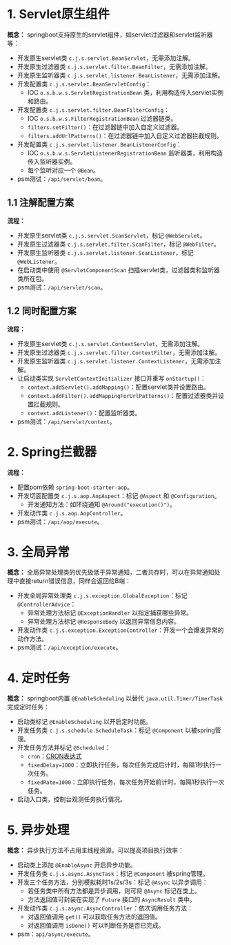 # 1. Servlet原生组件
     
**概念：** springboot支持原生的servlet组件，如servlet过滤器和servlet监听器等：
- 开发原生servlet类 `c.j.s.servlet.BeanServlet`，无需添加注解。
- 开发原生过滤器类 `c.j.s.servlet.filter.BeanFilter`，无需添加注解。
- 开发原生监听器类 `c.j.s.servlet.listener.BeanListener`，无需添加注解。
- 开发配置类 `c.j.s.servlet.BeanServletConfig`：
    - IOC `o.s.b.w.s.ServletRegistrationBean` 类，利用构造传入servlet实例和路由。
- 开发配置类 `c.j.s.servlet.filter.BeanFilterConfig`：
    - IOC `o.s.b.w.s.FilterRegistrationBean` 过滤器链类。
    - `filters.setFilter()`：在过滤器链中加入自定义过滤器。
    - `filters.addUrlPatterns()`：在过滤器链中加入自定义过滤器拦截规则。
- 开发配置类 `c.j.s.servlet.listener.BeanListenerConfig`：
    - IOC `o.s.b.w.s.ServletListenerRegistrationBean` 监听器类，利用构造传入监听器实例。
    - 每个监听对应一个 `@Bean`。
- psm测试：`/api/servlet/bean`。

## 1.1 注解配置方案

**流程：** 
- 开发原生servlet类 `c.j.s.servlet.ScanServlet`，标记 `@WebServlet`。
- 开发原生过滤器类 `c.j.s.servlet.filter.ScanFilter`，标记 `@WebFilter`。
- 开发原生监听器类 `c.j.s.servlet.listener.ScanListener`，标记 `@WebListener`。
- 在启动类中使用 `@ServletComponentScan` 扫描servlet类，过滤器类和监听器类所在包。
- psm测试：`/api/servlet/scan`。

## 1.2 同时配置方案

**流程：** 
- 开发原生servlet类 `c.j.s.servlet.ContextServlet`，无需添加注解。
- 开发原生过滤器类 `c.j.s.servlet.filter.ContextFilter`，无需添加注解。
- 开发原生监听器类 `c.j.s.servlet.listener.ContextListener`，无需添加注解。
- 让启动类实现 `ServletContextInitializer` 接口并重写 `onStartup()`：
    - `context.addServlet().addMapping()`：配置servlet类并设置路由。
    - `context.addFilter().addMappingForUrlPatterns()`：配置过滤器类并设置拦截规则。
    - `context.addListener()`：配置监听器类。
- psm测试：`/api/servlet/context`。

# 2. Spring拦截器

**流程：** 
- 配置pom依赖 `spring-boot-starter-aop`。
- 开发切面配置类 `c.j.s.aop.AopAspect`：标记 `@Aspect` 和 `@Configuration`。
    - 开发通知方法：如环绕通知 `@Around("execution()")`。
- 开发动作类 `c.j.s.aop.AopController`。
- psm测试：`/api/aop/execute`。

# 3. 全局异常

**概念：** 全局异常处理类的优先级低于异常通知，二者共存时，可以在异常通知处理中直接return错误信息，同样会返回给B端：
- 开发全局异常处理类 `c.j.s.exception.GlobalException`：标记 `@ControllerAdvice`：
    - 异常处理方法标记 `@ExceptionHandler` 以指定捕获哪些异常。
    - 异常处理方法标记 `@ResponseBody` 以返回异常信息内容。
- 开发动作类 `c.j.s.exception.ExceptionController`：开发一个会爆发异常的动作方法。
- psm测试：`/api/exception/execute`。

# 4. 定时任务

**概念：** springboot内置 `@EnableScheduling` 以替代 `java.util.Timer/TimerTask` 完成定时任务：
- 启动类标记 `@EnableScheduling` 以开启定时功能。
- 开发任务类 `c.j.s.schedule.ScheduleTask`：标记 `@Component` 以被spring管理。
- 开发任务方法并标记 `@Scheduled`：
    - `cron`：[CRON表达式](https://baike.baidu.com/item/cron)
    - `fixedDelay=1000`：立即执行任务，每次任务完成后计时，每隔1秒执行一次任务。
    - `fixedRate=1000`：立即执行任务，每次任务开始前计时，每隔1秒执行一次任务。
- 启动入口类，控制台观测任务执行情况。

# 5. 异步处理

**概念：** 异步执行方法不占用主线程资源，可以提高项目执行效率：
- 启动类上添加 `@EnableAsync` 开启异步功能。
- 开发任务类 `c.j.s.async.AsyncTask`：标记 `@Component` 被spring管理。
- 开发三个任务方法，分别模拟耗时1s/2s/3s：标记 `@Async` 以异步调用：
    - 若任务类中所有方法都是异步调用，则可将 `@Async` 标记在类上。
    - 方法返回值可封装在实现了 `Future` 接口的 `AsyncResult` 类中。
- 开发动作类 `c.j.s.async.AsyncController`：依次调用任务方法：
    - 对返回值调用 `get()` 可以获取任务方法的返回值。
    - 对返回值调用 `isDone()` 可以判断任务是否已完成。
- psm：`api/async/execute`。



 



